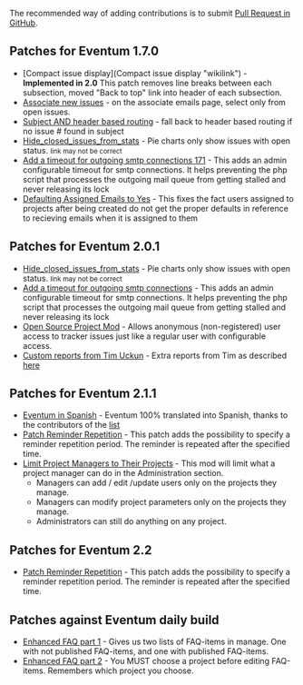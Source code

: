 The recommended way of adding contributions is to submit [Pull Request in GitHub](https://github.com/eventum/eventum/blob/master/CONTRIBUTING.md).

Patches for Eventum 1.7.0
-------------------------

-   [Compact issue display](Compact issue display "wikilink") - **Implemented in 2.0** This patch removes line breaks between each subsection, moved "Back to top" link into header of each subsection.
-   [Associate new issues](System-Advanced/Associate-new-issues.md) - on the associate emails page, select only from open issues.
-   [Subject AND header based routing](System-Advanced/Subject-AND-header-based-routing.md) - fall back to header based routing if no issue \# found in subject
-   [Hide_closed_issues_from_stats](System-Advanced/Hide-Closed-Issues-on-Stats-(Main)-Page.md) - Pie charts only show issues with open status. <small>link may not be correct</small>
-   [Add a timeout for outgoing smtp connections 171](System-Admin/Add-a-timeout-for-outgoing-smtp-connections-171.md) - This adds an admin configurable timeout for smtp connections. It helps preventing the php script that processes the outgoing mail queue from getting stalled and never releasing its lock
-   [Defaulting Assigned Emails to Yes](System-Advanced/Defaulting-Assigned-Emails-to-Yes.md) - This fixes the fact users assigned to projects after being created do not get the proper defaults in reference to recieving emails when it is assigned to them

Patches for Eventum 2.0.1
-------------------------

-   [Hide_closed_issues_from_stats](System-Advanced/Hide-Closed-Issues-on-Stats-(Main)-Page.md) - Pie charts only show issues with open status. <small>link may not be correct</small>
-   [Add a timeout for outgoing smtp connections](System-Admin/Add-a-timeout-for-outgoing-smtp-connections.md) - This adds an admin configurable timeout for smtp connections. It helps preventing the php script that processes the outgoing mail queue from getting stalled and never releasing its lock
-   [Open Source Project Mod](System-Advanced/Open-Source-Project-Mod.md) - Allows anonymous (non-registered) user access to tracker issues just like a regular user with configurable access.
-   [Custom reports from Tim Uckun](http://eventum.mysql.org/downloads/customreports.tgz) - Extra reports from Tim as described [here](http://lists.mysql.com/eventum-devel/611)

Patches for Eventum 2.1.1
-------------------------

-   [Eventum in Spanish](http://translate.unixlan.com.ar/es/eventum/eventum.po) - Eventum 100% translated into Spanish, thanks to the contributors of the [list](http://www.unixlan.com.ar/list/)
-   [Patch Reminder Repetition](System-Advanced/Patch-Reminder-Repetition.md) - This patch adds the possibility to specify a reminder repetition period. The reminder is repeated after the specified time.
-   [Limit Project Managers to Their Projects](docs/wiki/System-Advanced/Limit-Project-Managers-to-Only-Their-Projects.md) - This mod will limit what a project manager can do in the Administration section.
    -   Managers can add / edit /update users only on the projects they manage.
    -   Managers can modify project parameters only on the projects they manage.
    -   Administrators can still do anything on any project.

Patches for Eventum 2.2
-----------------------

-   [Patch Reminder Repetition](System-Advanced/Patch-Reminder-Repetition.md) - This patch adds the possibility to specify a reminder repetition period. The reminder is repeated after the specified time.

Patches against Eventum daily build
-----------------------------------

-   [Enhanced FAQ part 1](System-Advanced/Enhanced-FAQ-part-1.md) - Gives us two lists of FAQ-items in manage. One with not published FAQ-items, and one with published FAQ-items.
-   [Enhanced FAQ part 2](System-Advanced/Enhanced-FAQ-part-2.md) - You MUST choose a project before editing FAQ-items. Remembers which project you choose.
